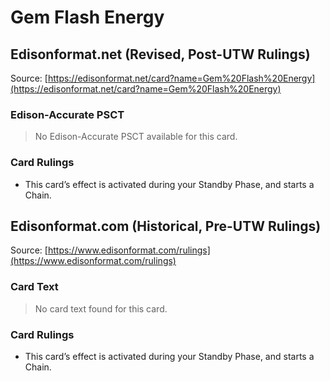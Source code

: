 # Gem Flash Energy

## Edisonformat.net (Revised, Post-UTW Rulings)

Source: [https://edisonformat.net/card?name=Gem%20Flash%20Energy](https://edisonformat.net/card?name=Gem%20Flash%20Energy)

### Edison-Accurate PSCT

> No Edison-Accurate PSCT available for this card.

### Card Rulings

*   This card’s effect is activated during your Standby Phase, and starts a Chain.


## Edisonformat.com (Historical, Pre-UTW Rulings)

Source: [https://www.edisonformat.com/rulings](https://www.edisonformat.com/rulings)

### Card Text

> No card text found for this card.

### Card Rulings

*   This card’s effect is activated during your Standby Phase, and starts a Chain.


